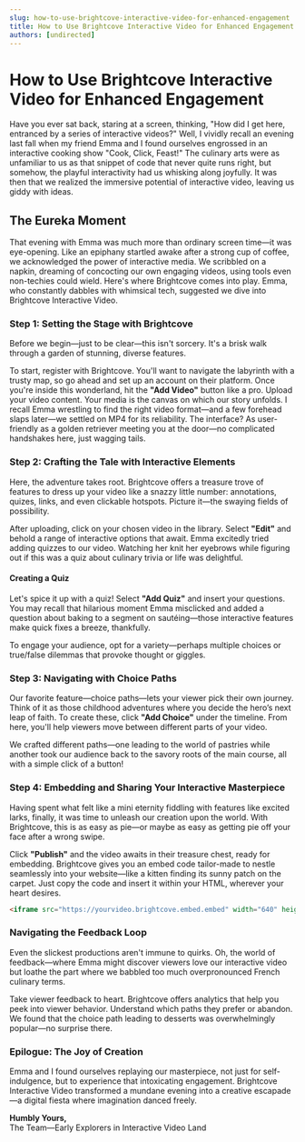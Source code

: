 ```yaml
---
slug: how-to-use-brightcove-interactive-video-for-enhanced-engagement
title: How to Use Brightcove Interactive Video for Enhanced Engagement
authors: [undirected]
---
```



# How to Use Brightcove Interactive Video for Enhanced Engagement

Have you ever sat back, staring at a screen, thinking, "How did I get here, entranced by a series of interactive videos?" Well, I vividly recall an evening last fall when my friend Emma and I found ourselves engrossed in an interactive cooking show "Cook, Click, Feast!" The culinary arts were as unfamiliar to us as that snippet of code that never quite runs right, but somehow, the playful interactivity had us whisking along joyfully. It was then that we realized the immersive potential of interactive video, leaving us giddy with ideas.

## The Eureka Moment

That evening with Emma was much more than ordinary screen time—it was eye-opening. Like an epiphany startled awake after a strong cup of coffee, we acknowledged the power of interactive media. We scribbled on a napkin, dreaming of concocting our own engaging videos, using tools even non-techies could wield. Here's where Brightcove comes into play. Emma, who constantly dabbles with whimsical tech, suggested we dive into Brightcove Interactive Video.

### Step 1: Setting the Stage with Brightcove

Before we begin—just to be clear—this isn't sorcery. It's a brisk walk through a garden of stunning, diverse features.

To start, register with Brightcove. You'll want to navigate the labyrinth with a trusty map, so go ahead and set up an account on their platform. Once you're inside this wonderland, hit the **"Add Video"** button like a pro. Upload your video content. Your media is the canvas on which our story unfolds. I recall Emma wrestling to find the right video format—and a few forehead slaps later—we settled on MP4 for its reliability. The interface? As user-friendly as a golden retriever meeting you at the door—no complicated handshakes here, just wagging tails.

### Step 2: Crafting the Tale with Interactive Elements

Here, the adventure takes root. Brightcove offers a treasure trove of features to dress up your video like a snazzy little number: annotations, quizes, links, and even clickable hotspots. Picture it—the swaying fields of possibility.

After uploading, click on your chosen video in the library. Select **"Edit"** and behold a range of interactive options that await. Emma excitedly tried adding quizzes to our video. Watching her knit her eyebrows while figuring out if this was a quiz about culinary trivia or life was delightful.

#### Creating a Quiz

Let's spice it up with a quiz! Select **"Add Quiz"** and insert your questions. You may recall that hilarious moment Emma misclicked and added a question about baking to a segment on sautéing—those interactive features make quick fixes a breeze, thankfully.

To engage your audience, opt for a variety—perhaps multiple choices or true/false dilemmas that provoke thought or giggles.

### Step 3: Navigating with Choice Paths

Our favorite feature—choice paths—lets your viewer pick their own journey. Think of it as those childhood adventures where you decide the hero’s next leap of faith. To create these, click **"Add Choice"** under the timeline. From here, you'll help viewers move between different parts of your video.

We crafted different paths—one leading to the world of pastries while another took our audience back to the savory roots of the main course, all with a simple click of a button!

### Step 4: Embedding and Sharing Your Interactive Masterpiece

Having spent what felt like a mini eternity fiddling with features like excited larks, finally, it was time to unleash our creation upon the world. With Brightcove, this is as easy as pie—or maybe as easy as getting pie off your face after a wrong swipe.

Click **"Publish"** and the video awaits in their treasure chest, ready for embedding. Brightcove gives you an embed code tailor-made to nestle seamlessly into your website—like a kitten finding its sunny patch on the carpet. Just copy the code and insert it within your HTML, wherever your heart desires.

```html
<iframe src="https://yourvideo.brightcove.embed.embed" width="640" height="360" frameborder="0" allowfullscreen></iframe>
```

### Navigating the Feedback Loop

Even the slickest productions aren't immune to quirks. Oh, the world of feedback—where Emma might discover viewers love our interactive video but loathe the part where we babbled too much overpronounced French culinary terms.

Take viewer feedback to heart. Brightcove offers analytics that help you peek into viewer behavior. Understand which paths they prefer or abandon. We found that the choice path leading to desserts was overwhelmingly popular—no surprise there.

### Epilogue: The Joy of Creation

Emma and I found ourselves replaying our masterpiece, not just for self-indulgence, but to experience that intoxicating engagement. Brightcove Interactive Video transformed a mundane evening into a creative escapade—a digital fiesta where imagination danced freely.

**Humbly Yours,**  
The Team—Early Explorers in Interactive Video Land